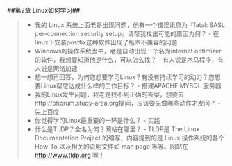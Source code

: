 ##第2章 Linux如何学习##

>- 我的 Linux 系统上面老是出现问题，他有一个错误讯息为『fatal: SASL per-connection security setup』请帮我找出可能的原因为何？
    - 在linux下安装postfix这种软件出现了版本不兼容的问题
>- Windows的操作系统当中，老是自动出现一个名为internet optimizer的软件，我想要知道他是什么，可以怎么找？
    - 有人说是木马程序，有人说是网络加速
>- 想一想再回答，为何您想要学习Linux？有没有持续学习的动力？您想要Linux帮您达成什么样的工作目标？
    - 搭建APACHE MYSQL 服务器
>- 我的Linux发生问题，我老是找不到正确的答案，想要去http://phorum.study-area.org提问，应该要先做哪些动作才发问？
    - 先上百度
>- 你觉得学习Linux最重要的一环是什么？
    - 实践
>- 什么是TLDP？全名为何？网站在哪里？
    - TLDP是 The Linux Documentation Project 的缩写，内容提到的是 Linux 操作系统的各个 How-To 以及相关的说明文件如 man page 等等。网站在 http://www.tldp.org 喔！
